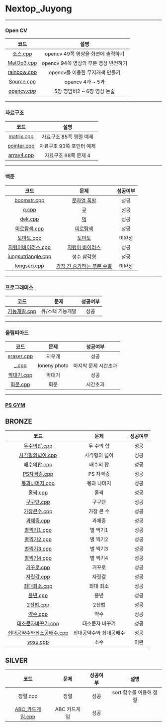# Nextop_Juyong

***

### Open CV
|코드|설명|
|:---:|:---:|
|[소스.cpp](./open_cv/소스.cpp)|opencv 49쪽 영상을 화면에 출력하기|
|[MatOp3.cpp](./open_cv/MatOp3.cpp)|opencv 94쪽 영상의 부분 영상 반전하기|
|[rainbow.cpp](./open_cv/rainbow.cpp)|opencv를 이용한 무지개색 만들기|
|[Source.cpp](./open_cv/Source.cpp)|opencv 4과 ~ 5과|
|[opencv.cpp](./open_cv/opencv.cpp)|5장 명암비2 ~ 6장 영상 논술|

***

### 자료구조
|코드|설명|
|:---:|:---:|
|[matrix.cpp](./data_structure/matrix.cpp)|자료구조 85쪽 행렬 예제|
|[pointer.cpp](./data_structure/pointer.cpp)|자료구조 93쪽 포인터 예제|
|[array4.cpp](./data_structure/array4.cpp)|자료구조 98쪽 문제 4| 

***

### 백준
|코드|문제|성공여부|
|:---:|:---:|:---:|
|[boomstr.cpp](./backjoon/boomstr.cpp)|[문자열 폭발](https://www.acmicpc.net/problem/9935)|성공|
|[q.cpp](./backjoon/q.cpp)|[큐](https://www.acmicpc.net/problem/10845)|성공|
|[dek.cpp](./backjoon/dek.cpp)|[덱](https://www.acmicpc.net/problem/10866)|성공|
|[미로탐색.cpp](./backjoon/미로탐색.cpp)|[미로탐색](https://www.acmicpc.net/problem/2178)|성공|
|[토마토.cpp](./backjoon/토마토.cpp)|[토마토](https://www.acmicpc.net/problem/7576)|미완성|
|[지렁이바이러스.cpp](./backjoon/지렁이바이러스.cpp)|[지렁이 바이러스](https://www.acmicpc.net/problem/2606)|성공|
|[jungsutriangle.cpp](./backjoon/jungsutriangle.cpp)|[정수 삼각형](https://www.acmicpc.net/problem/1932)|성공|
|[longseq.cpp](./backjoon/longseq.cpp)|[가장 긴 증가하는 부분 수열](https://www.acmicpc.net/problem/11053)|미완성|

***

### 프로그래머스
|코드|문제|성공여부|
|:---:|:---:|:---:|
|[기능개발.cpp](./programers/기능개발.cpp)|큐/스택 기능개발|성공|

***

### 올림피아드
|코드|문제|성공여부|
|:---:|:---:|:---:|
|[eraser.cpp](./olympiad/eraser.cpp)|지우개|성공|
|[_.cpp](./olympiad/_.cpp)|loneny photo|마지막 문제 시간초과|
|[막대기.cpp](./olympiad/막대기.cpp)|막대기|성공|
|[회문.cpp](./olympiad/회문.cpp)|회문|시간초과|

***

### [PS GYM](https://nextop.kpscoj.com)
## BRONZE
|코드|문제|성공여부|
|:---:|:---:|:---:|
|[두수의합.cpp](./PSGYM/두수의합.cpp)|두 수의 합|성공|
|[사각형의넓이.cpp](./PSGYM/사각형의넓이.cpp)|사각형의 넓이|성공|
|[배수의합.cpp](./PSGYM/배수의합.cpp)|배수의 합|성공|
|[PS자격증.cpp](./PSGYM/PS자격증.cpp)|PS 자격증|성공|
|[몫과나머지.cpp](./PSGYM/몫과나머지.cpp)|몫과 나머지|성공|
|[홀짝.cpp](./PSGYM/홀짝.cpp)|홀짝|성공|
|[구구단.cpp](./PSGYM/구구단.cpp)|구구단|성공|
|[가장큰수.cpp](./PSGYM/가장큰수.cpp)|가장 큰 수|성공|
|[과체중.cpp](./PSGYM/과체중.cpp)|과체중|성공|
|[별찍기1.cpp](./PSGYM/별찍기1.cpp)|별 찍기1|성공|
|[별찍기2.cpp](./PSGYM/별찍기2.cpp)|별 찍기2|성공|
|[별찍기3.cpp](./PSGYM/별찍기3.cpp)|별 찍기3|성공|
|[별찍기4.cpp](./PSGYM/별찍기4.cpp)|별 찍기4|성공|
|[거꾸로.cpp](./PSGYM/거꾸로.cpp)|거꾸로|성공|
|[자릿값.cpp](./PSGYM/자릿값.cpp)|자릿값|성공|
|[최대최소.cpp](./PSGYM/최대최소.cpp)|최대 최소|성공|
|[윤년.cpp](./PSGYM/윤년.cpp)|윤년|성공|
|[2진법.cpp](./PSGYM/2진법.cpp)|2진법|성공|
|[약수.cpp](./PSGYM/약수.cpp)|약수|성공|
|[대소문자바꾸기.cpp](./PSGYM/대소문자바꾸기.cpp)|대소문자 바꾸기|성공|
|[최대공약수와최소공배수.cpp](./PSGYM/최대공약수와최대공배수.cpp)|최대공약수와 최대공배수|성공|
|[sosu.cpp](./PSGYM/sosu.cpp)|소수|미완|

## SILVER
|코드|문제|성공여부|설명|
|:---:|:---:|:---:|:---:|
|정렬.cpp|정렬|성공|sort 함수를 이용해 정렬|
|[ABC_카드게임.cpp](./PSGYM/ABC_카드게임.cpp)|ABC 카드게임|성공||

